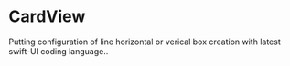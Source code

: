 # CardView

Putting configuration of line horizontal or verical box creation with latest swift-UI coding language..
